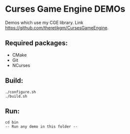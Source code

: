 # Curses Game Engine DEMOs
Demos which use my CGE library. Link https://github.com/theretikgm/CursesGameEngine.
## Required packages:
* CMake
* Git
* NCurses
## Build:
    ./configure.sh
    ./build.sh
## Run:
    cd bin
    -- Run any demo in this folder --